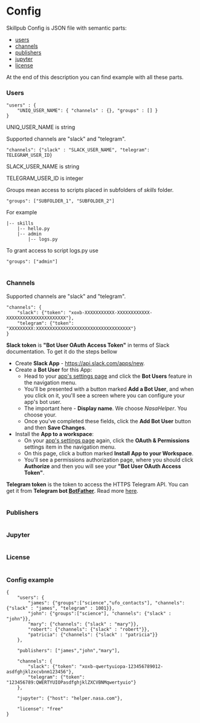 # Config

Skillpub Config is JSON file with semantic parts:

 - [users](https://github.com/skillpub/collaboration/blob/master/docs/config.md#users)
 - [channels](https://github.com/skillpub/collaboration/blob/master/docs/config.md#channels)
 - [publishers](https://github.com/skillpub/collaboration/blob/master/docs/config.md#publishers)
 - [jupyter](https://github.com/skillpub/collaboration/blob/master/docs/config.md#jupyter)
 - [license](https://github.com/skillpub/collaboration/blob/master/docs/config.md#license)

At the end of this description you can find example with all these parts.

### Users

```
"users" : {
    "UNIQ_USER_NAME": { "channels" : {}, "groups" : [] }
}
```

UNIQ_USER_NAME is string

Supported channels are "slack" and "telegram".

```
"channels": {"slack" : "SLACK_USER_NAME", "telegram": TELEGRAM_USER_ID}
```

SLACK_USER_NAME is string

TELEGRAM_USER_ID is integer

Groups mean access to scripts placed in subfolders of *skills* folder.

```
"groups": ["SUBFOLDER_1", "SUBFOLDER_2"]
```

For example

```
|-- skills
    |-- hello.py
    |-- admin
        |-- logs.py
```

To grant access to script logs.py use

```
"groups": ["admin"]
```

# 

### Channels

Supported channels are "slack" and "telegram".

```
"channels": {
    "slack": {"token": "xoxb-XXXXXXXXXXX-XXXXXXXXXXXX-XXXXXXXXXXXXXXXXXXXXXX"},
    "telegram": {"token": "XXXXXXXXX:XXXXXXXXXXXXXXXXXXXXXXXXXXXXXXXXXXX"}
}
```

**Slack token** is **"Bot User OAuth Access Token"** in terms of Slack documentation. To get it do the steps bellow

- Create **Slack App** - https://api.slack.com/apps/new. 
- Create a **Bot User** for this App:
  - Head to your [app's settings page](https://api.slack.com/apps) and click the **Bot Users** feature in the navigation menu.
  - You'll be presented with a button marked **Add a Bot User**, and when you click on it, you'll see a screen where you can configure your app's bot user.
  - The important here - **Display name**. We choose *NasaHelper*. You choose your.
  - Once you've completed these fields, click the **Add Bot User** button and then **Save Changes**.
- Install the **App to a workspace**:
  - On your [app's settings page](https://api.slack.com/apps) again, click the **OAuth & Permissions** settings item in the navigation menu.
  - On this page, click a button marked **Install App to your Workspace**.
  - You'll see a permissions authorization page, where you should click **Authorize** and then you will see your **"Bot User OAuth Access Token"**.

**Telegram token** is the token to access the HTTPS Telegram API. 
You can get it from **Telegram bot [BotFather](https://telegram.me/botfather)**. Read more [here](https://core.telegram.org/bots).

#

### Publishers

#

### Jupyter

#

### License

#

### Config example

```
{
    "users": {
        "james": {"groups":["science","ufo_contacts"], "channels": {"slack" : "james", "telegram" : 1001}},
        "john": {"groups":["science"], "channels": {"slack" : "john"}},
        "mary": {"channels": {"slack" : "mary"}},
        "robert": {"channels": {"slack" : "robert"}},
        "patricia": {"channels": {"slack" : "patricia"}}
    },

    "publishers": ["james","john","mary"],

    "channels": {
        "slack": {"token": "xoxb-qwertyuiopa-123456789012-asdfghjklzxcvbnm123456"},
        "telegram": {"token": "123456789:QWERTYUIOPasdfghjklZXCVBNMqwertyuio"}
    },
    
    "jupyter": {"host": "helper.nasa.com"},

    "license": "free"
}
```
